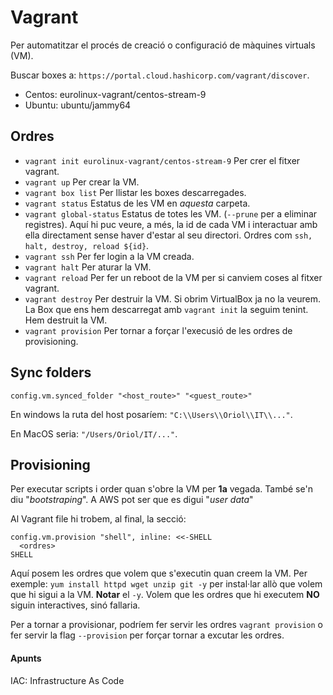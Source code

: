 # Vagrant

Per automatitzar el procés de creació o configuració de màquines virtuals (VM).

Buscar boxes a: `https://portal.cloud.hashicorp.com/vagrant/discover`.

- Centos: eurolinux-vagrant/centos-stream-9
- Ubuntu: ubuntu/jammy64

## Ordres

- `vagrant init eurolinux-vagrant/centos-stream-9` Per crer el fitxer vagrant.
- `vagrant up` Per crear la VM.
- `vagrant box list` Per llistar les boxes descarregades.
- `vagrant status` Estatus de les VM en _aquesta_ carpeta.
- `vagrant global-status` Estatus de totes les VM. (`--prune` per a eliminar registres). Aquí hi puc veure, a més, la id de cada VM i interactuar amb ella directament sense haver d'estar al seu directori. Ordres com `ssh, halt, destroy, reload ${id}`.
- `vagrant ssh` Per fer login a la VM creada.
- `vagrant halt` Per aturar la VM.
- `vagrant reload` Per fer un reboot de la VM per si canviem coses al fitxer vagrant.
- `vagrant destroy` Per destruir la VM. Si obrim VirtualBox ja no la veurem. La Box que ens hem descarregat amb `vagrant init` la seguim tenint. Hem destruit la VM.
- `vagrant provision` Per tornar a forçar l'execusió de les ordres de provisioning.

## Sync folders

`config.vm.synced_folder "<host_route>" "<guest_route>"`

En windows la ruta del host posaríem: `"C:\\Users\\Oriol\\IT\\..."`.

En MacOS seria: `"/Users/Oriol/IT/..."`.

## Provisioning

Per executar scripts i order quan s'obre la VM per **1a** vegada. També se'n diu "_bootstraping_". A AWS pot ser que es digui "_user data_"

Al Vagrant file hi trobem, al final, la secció:

```
config.vm.provision "shell", inline: <<-SHELL
  <ordres>
SHELL
```

Aquí posem les ordres que volem que s'executin quan creem la VM. Per exemple: `yum install httpd wget unzip git -y` per instal·lar allò que volem que hi sigui a la VM. **Notar** el `-y`. Volem que les ordres que hi executem **NO** siguin interactives, sinó fallaria.

Per a tornar a provisionar, podríem fer servir les ordres `vagrant provision` o fer servir la flag `--provision` per forçar tornar a excutar les ordres.

#### Apunts

IAC: Infrastructure As Code
